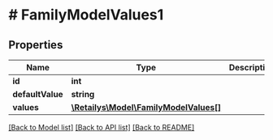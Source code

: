 # # FamilyModelValues1

## Properties

Name | Type | Description | Notes
------------ | ------------- | ------------- | -------------
**id** | **int** |  | [optional]
**defaultValue** | **string** |  | [optional]
**values** | [**\Retailys\Model\FamilyModelValues[]**](FamilyModelValues.md) |  | [optional]

[[Back to Model list]](../../README.md#models) [[Back to API list]](../../README.md#endpoints) [[Back to README]](../../README.md)
